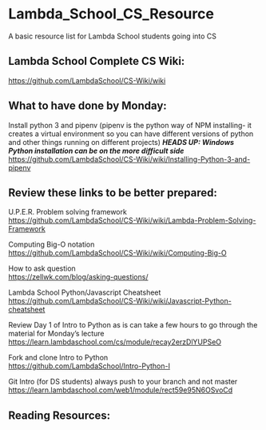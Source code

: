 # Lambda_School_CS_Resource
A basic resource list for Lambda School students going into CS

## Lambda School Complete CS Wiki:
https://github.com/LambdaSchool/CS-Wiki/wiki

## What to have done by Monday:
Install python 3 and pipenv (pipenv is the python way of NPM installing- it creates a virtual environment so you can have different versions of python and other things running on different projects) **_HEADS UP: Windows Python installation can be on the more difficult side_**
https://github.com/LambdaSchool/CS-Wiki/wiki/Installing-Python-3-and-pipenv

## Review these links to be better prepared:
U.P.E.R. Problem solving framework  
https://github.com/LambdaSchool/CS-Wiki/wiki/Lambda-Problem-Solving-Framework

Computing Big-O notation  
https://github.com/LambdaSchool/CS-Wiki/wiki/Computing-Big-O

How to ask question   
https://zellwk.com/blog/asking-questions/

Lambda School Python/Javascript Cheatsheet  
https://github.com/LambdaSchool/CS-Wiki/wiki/Javascript-Python-cheatsheet

Review Day 1 of Intro to Python as is can take a few hours to go through the material for Monday’s lecture   
https://learn.lambdaschool.com/cs/module/recay2erzDlYUPSeO

Fork and clone Intro to Python  
https://github.com/LambdaSchool/Intro-Python-I

Git Intro (for DS students) always push to your branch and not master
https://learn.lambdaschool.com/web1/module/rect59e95N6OSvoCd

## Reading Resources:
